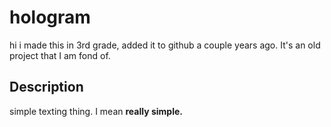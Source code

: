 # hologram

hi i made this in 3rd grade, added it to github a couple years ago. It's an old project that I am fond of. 


## Description

simple texting thing. I mean <b>really simple.</b>
